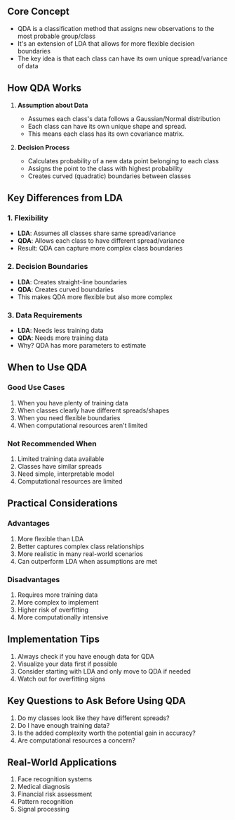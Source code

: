 
## Core Concept
- QDA is a classification method that assigns new observations to the most probable group/class
- It's an extension of LDA that allows for more flexible decision boundaries
- The key idea is that each class can have its own unique spread/variance of data

## How QDA Works
1. **Assumption about Data**
   - Assumes each class's data follows a Gaussian/Normal distribution
   - Each class can have its own unique shape and spread.
   - This means each class has its own covariance matrix.

2. **Decision Process**
   - Calculates probability of a new data point belonging to each class
   - Assigns the point to the class with highest probability
   - Creates curved (quadratic) boundaries between classes

## Key Differences from LDA

### 1. Flexibility
- **LDA**: Assumes all classes share same spread/variance
- **QDA**: Allows each class to have different spread/variance
- Result: QDA can capture more complex class boundaries

### 2. Decision Boundaries
- **LDA**: Creates straight-line boundaries
- **QDA**: Creates curved boundaries
- This makes QDA more flexible but also more complex

### 3. Data Requirements
- **LDA**: Needs less training data
- **QDA**: Needs more training data
- Why? QDA has more parameters to estimate

## When to Use QDA

### Good Use Cases
1. When you have plenty of training data
2. When classes clearly have different spreads/shapes
3. When you need flexible boundaries
4. When computational resources aren't limited

### Not Recommended When
1. Limited training data available
2. Classes have similar spreads
3. Need simple, interpretable model
4. Computational resources are limited

## Practical Considerations

### Advantages
1. More flexible than LDA
2. Better captures complex class relationships
3. More realistic in many real-world scenarios
4. Can outperform LDA when assumptions are met

### Disadvantages
1. Requires more training data
2. More complex to implement
3. Higher risk of overfitting
4. More computationally intensive

## Implementation Tips
1. Always check if you have enough data for QDA
2. Visualize your data first if possible
3. Consider starting with LDA and only move to QDA if needed
4. Watch out for overfitting signs

## Key Questions to Ask Before Using QDA
1. Do my classes look like they have different spreads?
2. Do I have enough training data?
3. Is the added complexity worth the potential gain in accuracy?
4. Are computational resources a concern?

## Real-World Applications
1. Face recognition systems
2. Medical diagnosis
3. Financial risk assessment
4. Pattern recognition
5. Signal processing